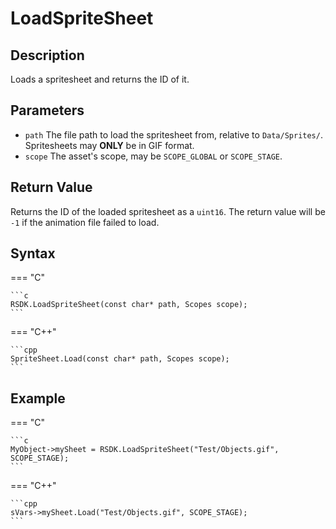 # LoadSpriteSheet

## Description
Loads a spritesheet and returns the ID of it.

## Parameters
- `path`
The file path to load the spritesheet from, relative to `Data/Sprites/`. Spritesheets may **ONLY** be in GIF format.
- `scope`
The asset's scope, may be `SCOPE_GLOBAL` or `SCOPE_STAGE`.

## Return Value
Returns the ID of the loaded spritesheet as a `uint16`. The return value will be `-1` if the animation file failed to load.

## Syntax
=== "C"

	```c
	RSDK.LoadSpriteSheet(const char* path, Scopes scope);
	```

=== "C++"

	```cpp
	SpriteSheet.Load(const char* path, Scopes scope);
	```

## Example
=== "C"

	```c
	MyObject->mySheet = RSDK.LoadSpriteSheet("Test/Objects.gif", SCOPE_STAGE);
	```

=== "C++"

	```cpp
	sVars->mySheet.Load("Test/Objects.gif", SCOPE_STAGE);
	```